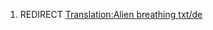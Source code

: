 1.  REDIRECT [Translation:Alien breathing
    txt/de](Translation:Alien_breathing_txt/de "wikilink")